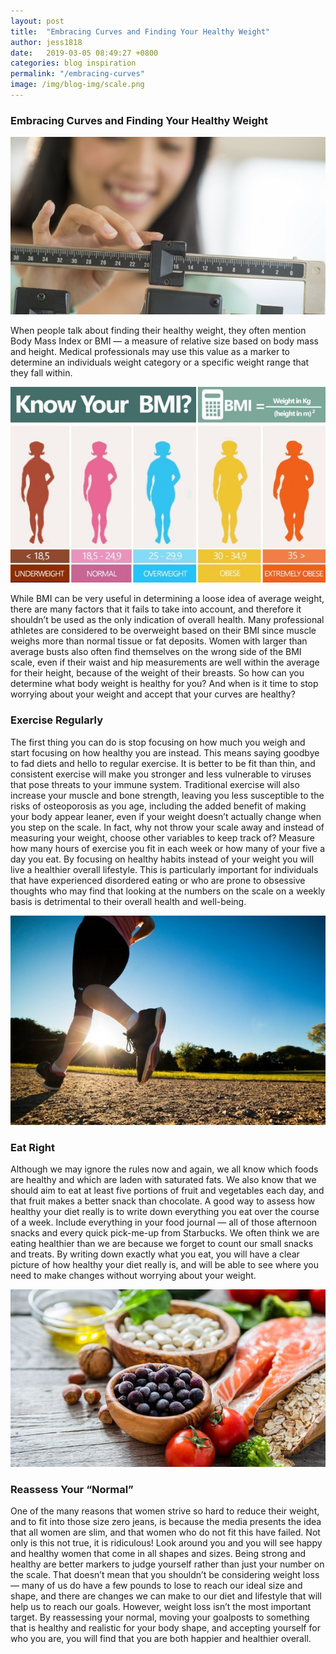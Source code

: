 ```yaml
---
layout: post
title:  "Embracing Curves and Finding Your Healthy Weight"
author: jess1818
date:   2019-03-05 08:49:27 +0800
categories: blog inspiration
permalink: "/embracing-curves"
image: /img/blog-img/scale.png
---
```



### Embracing Curves and Finding Your Healthy Weight

![scale](/img/blog-img/scale.png "image-1")

When people talk about finding their healthy weight, they often mention Body Mass Index or BMI — a measure of relative size based on body mass and height. Medical professionals may use this value as a marker to determine an individuals weight category or a specific weight range that they fall within.

![bmi](/img/blog-img/bmi.jpg "image-2")


While BMI can be very useful in determining a loose idea of average weight, there are many factors that it fails to take into account, and therefore it shouldn’t be used as the only indication of overall health. Many professional athletes are considered to be overweight based on their BMI since muscle weighs more than normal tissue or fat deposits. Women with larger than average busts also often find themselves on the wrong side of the BMI scale, even if their waist and hip measurements are well within the average for their height, because of the weight of their breasts. So how can you determine what body weight is healthy for you? And when is it time to stop worrying about your weight and accept that your curves are healthy?

### Exercise Regularly

The first thing you can do is stop focusing on how much you weigh and start focusing on how healthy you are instead. This means saying goodbye to fad diets and hello to regular exercise. It is better to be fit than thin, and consistent exercise will make you stronger and less vulnerable to viruses that pose threats to your immune system. Traditional exercise will also increase your muscle and bone strength, leaving you less susceptible to the risks of osteoporosis as you age, including the added benefit of making your body appear leaner, even if your weight doesn’t actually change when you step on the scale. In fact, why not throw your scale away and instead of measuring your weight, choose other variables to keep track of? Measure how many hours of exercise you fit in each week or how many of your five a day you eat. By focusing on healthy habits instead of your weight you will live a healthier overall lifestyle. This is particularly important for individuals that have experienced disordered eating or who are prone to obsessive thoughts who may find that looking at the numbers on the scale on a weekly basis is detrimental to their overall health and well-being.

![running](/img/blog-img/running-2.jpg "image-3")


### Eat Right

Although we may ignore the rules now and again, we all know which foods are healthy and which are laden with saturated fats. We also know that we should aim to eat at least five portions of fruit and vegetables each day, and that fruit makes a better snack than chocolate. A good way to assess how healthy your diet really is to write down everything you eat over the course of a week. Include everything in your food journal — all of those afternoon snacks and every quick pick-me-up from Starbucks. We often think we are eating healthier than we are because we forget to count our small snacks and treats. By writing down exactly what you eat, you will have a clear picture of how healthy your diet really is, and will be able to see where you need to make changes without worrying about your weight.


![healthy foods](/img/blog-img/healthy-foods.jpg "image-4")


### Reassess Your “Normal”

One of the many reasons that women strive so hard to reduce their weight, and to fit into those size zero jeans, is because the media presents the idea that all women are slim, and that women who do not fit this have failed. Not only is this not true, it is ridiculous! Look around you and you will see happy and healthy women that come in all shapes and sizes. Being strong and healthy are better markers to judge yourself rather than just your number on the scale. That doesn’t mean that you shouldn’t be considering weight loss — many of us do have a few pounds to lose to reach our ideal size and shape, and there are changes we can make to our diet and lifestyle that will help us to reach our goals. However, weight loss isn’t the most important target. By reassessing your normal, moving your goalposts to something that is healthy and realistic for your body shape, and accepting yourself for who you are, you will find that you are both happier and healthier overall.
